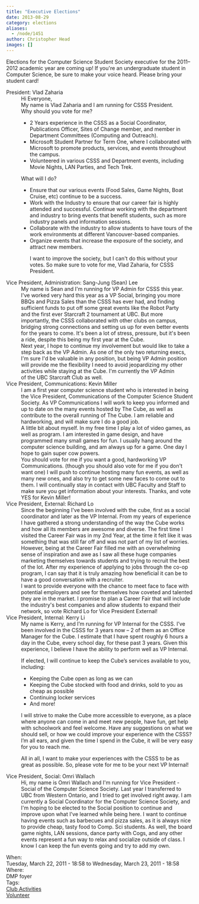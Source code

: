 ```yaml
---
title: "Executive Elections"
date: 2013-08-29
category: elections
aliases:
  - /node/1451
author: Christopher Head
images: []
---
```


<div class="field field-name-body field-type-text-with-summary field-label-hidden"><div class="field-items"><div class="field-item even"><!--break--><p>Elections for the Computer Science Student Society executive for the 2011&#x2013;2012 academic year are coming up! If you&apos;re an undergraduate student in Computer Science, be sure to make your voice heard. Please bring your student card!</p>
<dl>
<dt>President: Vlad Zaharia</dt>
<dd>Hi Everyone,<br>
My name is Vlad Zaharia and I am running for CSSS President.<br>
Why should you vote for me?<p></p>
<ul>
<li>2 Years experience in the CSSS as a Social Coordinator, Publications Officer, Sites of Change member, and member in Department Committees (Computing and Outreach).</li>
<li>Microsoft Student Partner for Term One, where I collaborated with Microsoft to promote products, services, and events throughout the campus.</li>
<li>Volunteered in various CSSS and Department events, including Movie Nights, LAN Parties, and Tech Trek.</li>
</ul>
<p>What will I do?</p>
<ul>
<li>Ensure that our various events (Food Sales, Game Nights, Boat Cruise, etc) continue to be a success.</li>
<li>Work with the Industry to ensure that our career fair is highly attended and successful. Continue working with the department and industry to bring events that benefit students, such as more industry panels and information sessions.</li>
<li>Collaborate with the industry to allow students to have tours of the work environments at different Vancouver-based companies.</li>
<li>Organize events that increase the exposure of the society, and attract new members.</li>
<p>I want to improve the society, but I can&apos;t do this without your votes. So make sure to vote for me, Vlad Zaharia, for CSSS President.</p></ul></dd>
<dt>Vice President, Administration: Sang-Jung (Sean) Lee</dt>
<dd>My name is Sean and I&apos;m running for VP Admin for CSSS this year. I&apos;ve worked very hard this year as a VP Social, bringing you more BBQs and Pizza Sales than&#xA0;the&#xA0;CSSS has ever had, and finding sufficient funds to put off some great events like&#xA0;the&#xA0;Robot Party and&#xA0;the&#xA0;first ever Starcraft 2 tournament at UBC. But more importantly,&#xA0;the&#xA0;CSSS collaborated&#xA0;with&#xA0;other clubs on campus, bridging strong connections and setting us up for even better events for&#xA0;the&#xA0;years to come. It&apos;s been a lot of stress, pressure, but it&apos;s been a ride, despite this being my first year at&#xA0;the&#xA0;Cube.<br>
Next year, I hope to continue my involvement but would like to take a step back as&#xA0;the&#xA0;VP Admin. As one of&#xA0;the&#xA0;only two returning execs, I&apos;m sure I&apos;d be valuable in any position, but being VP Admin position will provide me&#xA0;the&#xA0;flexibility I need to avoid jeopardizing my other activities while staying at the&#xA0;Cube. I&apos;m currently&#xA0;the&#xA0;VP Admin of&#xA0;the&#xA0;UBC Starcraft Club as well.</dd>
<dt>Vice President, Communications: Kevin Miller</dt>
<dd>I am a first year computer science student who is interested in being the Vice President, Communications of the Computer Science Student Society. As VP Communications I will work to keep you informed and up to date on the many events hosted by The Cube, as well as contribute to the overall running of The Cube.  I am reliable and hardworking, and will make sure I do a good job.<br>
A little bit about myself. In my free time I play a lot of video games, as well as program. I am interested in game design, and have programmed many small games for fun. I usually hang around the computer science building, and am always up for a game. One day I hope to gain super cow powers.<br>
You should vote for me if you want a good, hardworking VP Communications. (though you should also vote for me if you don&apos;t want one) I will push to continue hosting many fun events, as well as many new ones, and also try to get some new faces to come out to them.  I will continually stay in contact with UBC Faculty and Staff to make sure you get information about your interests. Thanks, and vote YES for Kevin Miller!</dd>
<dt>Vice President, External: Richard Lo</dt>
<dd>Since the beginning I&apos;ve been involved with the cube, first as a social coordinator and later as the VP Internal. From my years of experience I have gathered a strong understanding of the way the Cube works and how all its members are awesome and diverse. The first time I visited the Career Fair was in my 2nd Year, at the time it felt like it was something that was still far off and was not part of my list of worries. However, being at the Career Fair filled me with an overwhelming sense of inspiration and awe as I saw all these huge companies marketing themselves towards students and trying to recruit the best of the lot. After my experience of applying to jobs through the co-op program, I can say that it is truly amazing how beneficial it can be to have a good conversation with a recruiter.<br>
I want to provide everyone with the chance to meet face to face with potential employers and see for themselves how coveted and talented they are in the market. I promise to plan a Career Fair that will include the industry&apos;s best companies and allow students to expand their network, so vote Richard Lo for Vice President External!</dd>
<dt>Vice President, Internal: Kerry Li</dt>
<dd>My name is Kerry, and I&#x2019;m running for VP Internal for the CSSS. I&#x2019;ve been involved in the CSSS for 3 years now &#x2013; 2 of them as an Office Manager for the Cube. I estimate that I have spent roughly 6 hours a day in the Cube, every school day, for these past 3 years. Given this experience, I believe I have the ability to perform well as VP Internal.<p></p>
<p>If elected, I will continue to keep the Cube&#x2019;s services available to you, including:</p>
<ul>
<li>Keeping the Cube open as long as we can</li>
<li>Keeping the Cube stocked with food and drinks, sold to you as cheap as possible</li>
<li>Continuing locker services</li>
<li>And more!</li>
</ul>
<p>I will strive to make the Cube more accessible to everyone, as a place where anyone can come in and meet new people, have fun, get help with schoolwork and feel welcome. Have any suggestions on what we should sell, or how we could improve your experience with the CSSS? I&#x2019;m all ears, and given the time I spend in the Cube, it will be very easy for you to reach me.</p>
<p>All in all, I want to make your experiences with the CSSS to be as great as possible. So, please vote for me to be your next VP Internal!</p></dd>
<dt>Vice President, Social: Omri Wallach</dt>
<dd>Hi, my name is Omri Wallach and I&apos;m running for Vice President - Social of the Computer Science Society. Last year I transferred to UBC from Western Ontario, and I tried to get involved right away. I am currently a Social Coordinator for the Computer Science Society, and I&apos;m hoping to be elected to the Social position to continue and improve upon what I&apos;ve learned while being here. I want to continue having events such as barbecues and pizza sales, as it is always nice to provide cheap, tasty food to Comp. Sci students. As well, the board game nights, LAN sessions, dance party with Cogs, and any other events represent a fun way to relax and socialize outside of class. I know I can keep the fun events going and try to add my own.</dd>
</dl>
</div></div></div><div class="field field-name-field-dates field-type-datetime field-label-above"><div class="field-label">When:&#xA0;</div><div class="field-items"><div class="field-item even"><span class="date-display-range"><span class="date-display-start">Tuesday, March 22, 2011 - 18:58</span> to <span class="date-display-end">Wednesday, March 23, 2011 - 18:58</span></span></div></div></div><div class="field field-name-field-location field-type-text field-label-above"><div class="field-label">Where:&#xA0;</div><div class="field-items"><div class="field-item even">DMP foyer</div></div></div>    <footer>
    <div class="field field-name-field-tags field-type-taxonomy-term-reference field-label-above"><div class="field-label">Tags:&#xA0;</div><div class="field-items"><div class="field-item even"><a href="/club">Club Activities</a></div><div class="field-item odd"><a href="/club/volunteer">Volunteer</a></div></div></div>      </footer>

